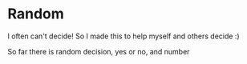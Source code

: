 # Random
I often can't decide! So I made this to help myself and others decide :)

So far there is random decision, yes or no, and number
